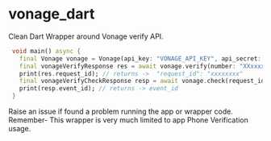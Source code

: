 # vonage_dart

Clean Dart Wrapper around Vonage verify API. 

```dart
 void main() async {
   final Vonage vonage = Vonage(api_key: "VONAGE_API_KEY", api_secret: "VONAGE_API_SECRET");
   final vonageVerifyResponse res = await vonage.verify(number: "XXxxxxxxxx",brand:"BRAND NAME",code_length=4);
   print(res.request_id); // returns ->  "request_id": "xxxxxxxx"
   final vonageVerifyCheckResponse resp = await vonage.check(request_id:"xxx", code:"xxxx");
   print(resp.event_id); // returns -> event_id
 }
```

Raise an issue if found a problem running the app or wrapper code. Remember- This wrapper is very much limited to app Phone Verification usage. 



